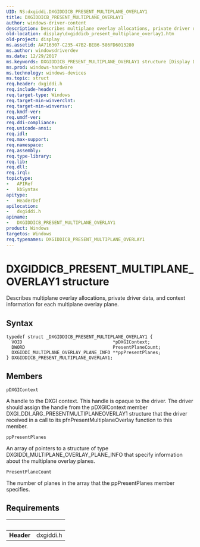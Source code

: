 ```yaml
---
UID: NS:dxgiddi.DXGIDDICB_PRESENT_MULTIPLANE_OVERLAY1
title: DXGIDDICB_PRESENT_MULTIPLANE_OVERLAY1
author: windows-driver-content
description: Describes multiplane overlay allocations, private driver data, and context information for each multiplane overlay plane.
old-location: display\dxgiddicb_present_multiplane_overlay1.htm
old-project: display
ms.assetid: AA716307-C235-47B2-BEB6-586FD6013280
ms.author: windowsdriverdev
ms.date: 12/29/2017
ms.keywords: DXGIDDICB_PRESENT_MULTIPLANE_OVERLAY1 structure [Display Devices], DXGIDDICB_PRESENT_MULTIPLANE_OVERLAY1, display.dxgiddicb_present_multiplane_overlay1, dxgiddi/DXGIDDICB_PRESENT_MULTIPLANE_OVERLAY1
ms.prod: windows-hardware
ms.technology: windows-devices
ms.topic: struct
req.header: dxgiddi.h
req.include-header: 
req.target-type: Windows
req.target-min-winverclnt: 
req.target-min-winversvr: 
req.kmdf-ver: 
req.umdf-ver: 
req.ddi-compliance: 
req.unicode-ansi: 
req.idl: 
req.max-support: 
req.namespace: 
req.assembly: 
req.type-library: 
req.lib: 
req.dll: 
req.irql: 
topictype:
-	APIRef
-	kbSyntax
apitype:
-	HeaderDef
apilocation:
-	dxgiddi.h
apiname:
-	DXGIDDICB_PRESENT_MULTIPLANE_OVERLAY1
product: Windows
targetos: Windows
req.typenames: DXGIDDICB_PRESENT_MULTIPLANE_OVERLAY1
---
```


# DXGIDDICB_PRESENT_MULTIPLANE_OVERLAY1 structure
Describes multiplane overlay allocations, private driver data, and context information for each multiplane overlay plane.

## Syntax
````
typedef struct _DXGIDDICB_PRESENT_MULTIPLANE_OVERLAY1 {
  VOID                                  *pDXGIContext;
  DWORD                                 PresentPlaneCount;
  DXGIDDI_MULTIPLANE_OVERLAY_PLANE_INFO **ppPresentPlanes;
} DXGIDDICB_PRESENT_MULTIPLANE_OVERLAY1;
````

## Members


`pDXGIContext`

A handle to the DXGI context. This handle is opaque to the driver. The driver should assign the handle from the pDXGIContext member DXGI_DDI_ARG_PRESENTMULTIPLANEOVERLAY1 structure that the driver received in a call to its pfnPresentMultiplaneOverlay function to this member.

`ppPresentPlanes`

An array of pointers to a structure of type DXGIDDI_MULTIPLANE_OVERLAY_PLANE_INFO that specify information about the multiplane overlay planes.

`PresentPlaneCount`

The number of planes in the array that the ppPresentPlanes member specifies.


## Requirements
| &nbsp; | &nbsp; |
| ---- |:---- |
| **Header** | dxgiddi.h |